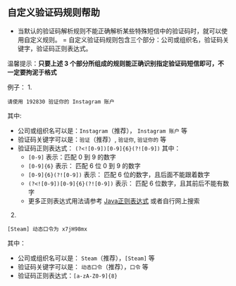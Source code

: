 自定义验证码规则帮助
--------

- 当默认的验证码解析规则不能正确解析某些特殊短信中的验证码时，就可以使用自定义规则。
= 自定义验证码规则包含三个部分：公司或组织名，验证码关键字，验证码正则表达式。

温馨提示：**只要上述 3 个部分所组成的规则能正确识别指定验证码短信即可，不一定要拘泥于格式**

例子：
1. 
  ```text
  请使用 192830 验证你的 Instagram 账户
  ```
  其中:
  - 公司或组织名可以是：`Instagram`（推荐）， `Instagram 账户` 等
  - 验证码关键字可以是：`验证`（推荐）, `验证你`, `验证你的` 等
  - 验证码正则表达式： `(?<![0-9])[0-9]{6}(?![0-9])`
    其中：
    - `[0-9]` 表示：匹配 0 到 9 的数字
    - `[0-9]{6}` 表示： 匹配 6 位 0 到 9 的数字
    - `[0-9]{6}(?![0-9])` 表示： 匹配 6 位的数字，且后面不能跟着数字
    - `(?<![0-9])[0-9]{6}(?![0-9])` 表示： 匹配 6 位数字，且其前后不能有数字
    - 更多正则表达式用法请参考 [Java正则表达式](http://www.runoob.com/java/java-regular-expressions.html) 或者自行网上搜索

2. 
  ```text
  [Steam] 动态口令为 x7jH98mx
  ``` 
  其中：
  - 公司或组织名可以是： `Steam`（推荐），`[Steam]` 等
  - 验证码关键字可以是： `动态口令`（推荐），`口令` 等
  - 验证码正则表达式：`[a-zA-Z0-9]{8}`